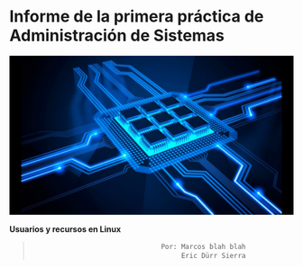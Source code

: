 
# Informe de la primera práctica de Administración de Sistemas

![imagen](portada.jpg)


__Usuarios y recursos en Linux__

>                                     Por: Marcos blah blah
>                                          Eric Dürr Sierra